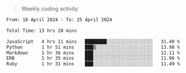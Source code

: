 > Weekly coding activity
<!--START_SECTION:waka-->

```txt
From: 18 April 2024 - To: 25 April 2024

Total Time: 13 hrs 20 mins

JavaScript   4 hrs 11 mins   ████████░░░░░░░░░░░░░░░░░   31.40 %
Python       1 hr 51 mins    ███▒░░░░░░░░░░░░░░░░░░░░░   13.98 %
Markdown     1 hr 36 mins    ███░░░░░░░░░░░░░░░░░░░░░░   12.11 %
ERB          1 hr 35 mins    ███░░░░░░░░░░░░░░░░░░░░░░   11.96 %
Ruby         1 hr 31 mins    ███░░░░░░░░░░░░░░░░░░░░░░   11.49 %
```

<!--END_SECTION:waka-->
